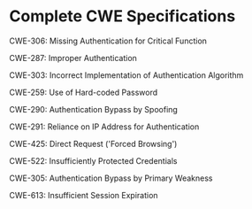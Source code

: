 

# Complete CWE Specifications

CWE-306: Missing Authentication for Critical Function

CWE-287: Improper Authentication

CWE-303: Incorrect Implementation of Authentication Algorithm

CWE-259: Use of Hard-coded Password

CWE-290: Authentication Bypass by Spoofing

CWE-291: Reliance on IP Address for Authentication

CWE-425: Direct Request ('Forced Browsing')

CWE-522: Insufficiently Protected Credentials

CWE-305: Authentication Bypass by Primary Weakness

CWE-613: Insufficient Session Expiration